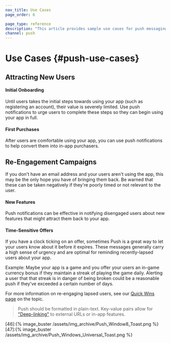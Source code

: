 ```yaml
---
nav_title: Use Cases
page_order: 6

page_type: reference
description: "This article provides sample use cases for push messaging, such as attracting new users and re-engagement campaigns."
channel: push
---
```


# Use Cases {#push-use-cases}

## Attracting New Users

#### Initial Onboarding
Until users takes the initial steps towards using your app (such as registering an account), their value is severely limited. Use push notifications to urge users to complete these steps so they can begin using your app in full.

#### First Purchases
After users are comfortable using your app, you can use push notifications to help convert them into in-app purchasers.

## Re-Engagement Campaigns

If you don't have an email address and your users aren't using the app, this may be the only hope you have of bringing them back. Be warned that these can be taken negatively if they're poorly timed or not relevant to the user.

#### New Features
Push notifications can be effective in notifying disengaged users about new features that might attract them back to your app.

#### Time-Sensitive Offers
If you have a clock ticking on an offer, sometimes Push is a great way to let your users know about it before it expires. These messages generally carry a high sense of urgency and are optimal for reminding recently-lapsed users about your app.

Example: Maybe your app is a game and you offer your users an in-game currency bonus if they maintain a streak of playing the game daily. Alerting a user that that streak is in danger of being broken could be a reasonable push if they've exceeded a certain number of days.

For more information on re-engaging lapsed users, see our [Quick Wins page][23] on the topic.

> Push should be formatted in plain-text. Key-value pairs allow for ["Deep-linking"][3] to external URLs or in-app features.


[3]: {{site.baseurl}}/user_guide/personalization_and_dynamic_content/deep_linking_to_in-app_content/#deep-linking-to-in-app-content
[23]: {{site.baseurl}}/user_guide/engagement_tools/campaigns/ideas_and_strategies/capturing_lapsing_users/#capturing-lapsing-users
[46]:{% image_buster /assets/img_archive/Push_Window8_Toast.png %}
[47]:{% image_buster /assets/img_archive/Push_Windows_Universal_Toast.png %}
